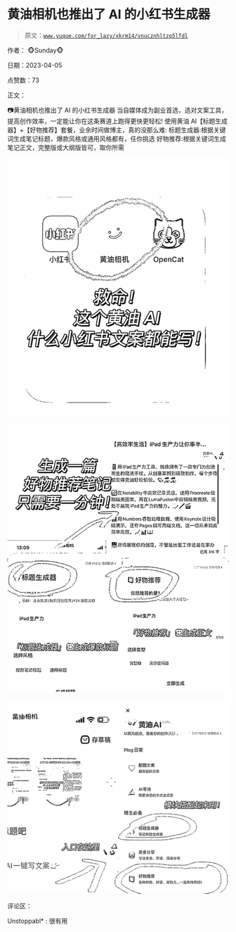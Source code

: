 # 黄油相机也推出了 AI 的小红书生成器

> 原文：[`www.yuque.com/for_lazy/xkrm14/vnucznhltzp5lfdl`](https://www.yuque.com/for_lazy/xkrm14/vnucznhltzp5lfdl)

作者： 🐵Sunday🐵

日期：2023-04-05

点赞数：73

正文：

📷黄油相机也推出了 AI 的小红书生成器 当自媒体成为副业首选，选对文案工具，提高创作效率，一定能让你在这条赛道上跑得更快更轻松! 使用黄油 AI【标题生成器】+【好物推荐】套餐，业余时间做博主，真的没那么难: 标题生成器:根据关键词生成笔记标题，爆款风格或通用风格都有，任你挑选 好物推荐:根据关键词生成笔记正文，完整版或大纲版皆可，取你所需

![](img/f35f48e9a7c82aac03a5c6561398bd48.png)

![](img/e05d88bbedacbe3a58f832ac4d44c891.png)

![](img/3ebb3949f805de2f84ec690278a1fa53.png)

评论区：

Unstoppabl* : 很有用

